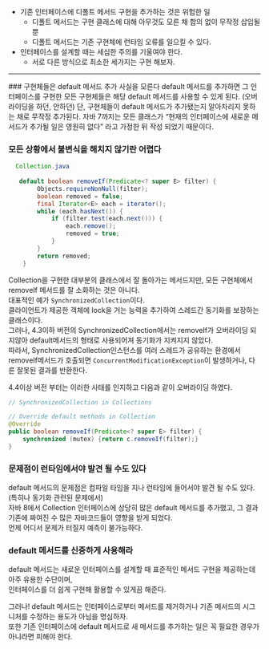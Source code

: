 * 기존 인터페이스에 디폴트 메서드 구현을 추가하는 것은 위험한 일
  * 디폴트 메서드는 구현 클래스에 대해 아무것도 모른 채 합의 없이 무작정 삽입될 뿐
  * 디폴트 메서드는 기존 구현체에 런타임 오류를 일으킬 수 있다.
* 인터페이스를 설계할 때는 세심한 주의를 기울여야 한다.
   * 서로 다른 방식으로 최소한 세가지는 구현 해보자.

<hr>  
### 구현체들은 default 메서드 추가 사실을 모른다
default 메서드를 추가하면 그 인터페이스를 구현한 모든 구현체들은 해당 default 메서드를 사용할 수 있게 된다.  
(오버라이딩을 하던, 안하던) 단, 구현체들이 default 메서드가 추가됐는지 알아차리지 못하는 채로 무작정 추가된다.  
자바 7까지는 모든 클래스가 “현재의 인터페이스에 새로운 메서드가 추가될 일은 영원히 없다” 라고 가정한 뒤 작성 되었기 때문이다.  

### 모든 상황에서 불변식을 해치지 않기란 어렵다
``` java
  Collection.java
  
   default boolean removeIf(Predicate<? super E> filter) {
        Objects.requireNonNull(filter);
        boolean removed = false;
        final Iterator<E> each = iterator();
        while (each.hasNext()) {
            if (filter.test(each.next())) {
                each.remove();
                removed = true;
            }
        }
        return removed;
    }
```    

Collection을 구현한 대부분의 클래스에서 잘 돌아가는 메서드지만, 모든 구현체에서 removeIf 메서드를 잘 소화하는 것은 아니다.  
대표적인 예가 `SynchronizedCollection`이다.  
클라이언트가 제공한 객체에 lock을 거는 능력을 추가하여 스레드간 동기화를 보장하는 클래스이다.  
그러나, 4.3이하 버전의 SynchronizedCollection에서는 removeIf가 오버라이딩 되지않아 default메서드의 형태로 사용되어져 동기화가 지켜지지 않았다.  
따라서, SynchronizedCollection인스턴스를 여러 스레드가 공유하는 환경에서 removeIf메서드가 호출되면 `ConcurrentModificationException`이 발생하거나, 다른 잘못된 결과를 반환한다.  

4.4이상 버전 부터는 이러한 사태를 인지하고 다음과 같이 오버라이딩 하였다.  
``` java
// SynchronizedCollection in Collections

// Override default methods in Collection
@Override
public boolean removeIf(Predicate<? super E> filter) {
    synchronized (mutex) {return c.removeIf(filter);}
}
```  

### 문제점이 런타임에서야 발견 될 수도 있다
default 메서드의 문제점은 컴파일 타임을 지나 런타임에 들어서야 발견 될 수도 있다. (특히나 동기화 관련된 문제에서)  
자바 8에서 Collection 인터페이스에 상당히 많은 default 메서드를 추가했고, 그 결과 기존에 짜여진 수 많은 자바코드들이 영향을 받게 되었다.  
언제 어디서 문제가 터질지 예측이 불가능하다.  

###  default 메서드를 신중하게 사용해라
default 메서드는 새로운 인터페이스를 설계할 때 표준적인 메서드 구현을 제공하는데 아주 유용한 수단이며,  
인터페이스를 더 쉽게 구현해 활용할 수 있게끔 해준다.  


그러나! default 메서드는 인터페이스로부터 메서드를 제거하거나 기존 메서드의 시그니처를 수정하는 용도가 아님을 명심하자.  
또한 기존 인터페이스에 default 메서드로 새 메서드를 추가하는 일은 꼭 필요한 경우가 아니라면 피해야 한다.  



